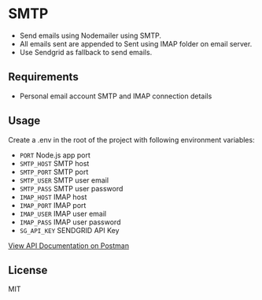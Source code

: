 # SMTP

- Send emails using Nodemailer using SMTP.
- All emails sent are appended to Sent using IMAP folder on email server.
- Use Sendgrid as fallback to send emails.


## Requirements

- Personal email account SMTP and IMAP connection details


## Usage

Create a .env in the root of the project with following environment variables:

- `PORT` Node.js app port
- `SMTP_HOST` SMTP host
- `SMTP_PORT` SMTP port
- `SMTP_USER` SMTP user email
- `SMTP_PASS` SMTP user password
- `IMAP_HOST` IMAP host
- `IMAP_PORT` IMAP port
- `IMAP_USER` IMAP user email
- `IMAP_PASS` IMAP user password
- `SG_API_KEY` SENDGRID API Key


[View API Documentation on Postman](https://documenter.getpostman.com/view/10989329/UVeGrRW8)


## License

MIT